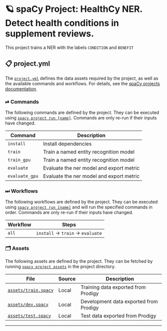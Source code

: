 <!-- SPACY PROJECT: AUTO-GENERATED DOCS START (do not remove) -->

# 🪐 spaCy Project: HealthCy NER. Detect health conditions in supplement reviews.

This project trains a NER with the labels `CONDITION` and `BENEFIT`

## 📋 project.yml

The [`project.yml`](project.yml) defines the data assets required by the
project, as well as the available commands and workflows. For details, see the
[spaCy projects documentation](https://spacy.io/usage/projects).

### ⏯ Commands

The following commands are defined by the project. They
can be executed using [`spacy project run [name]`](https://spacy.io/api/cli#project-run).
Commands are only re-run if their inputs have changed.

| Command | Description |
| --- | --- |
| `install` | Install dependencies |
| `train` | Train a named entity recognition model |
| `train_gpu` | Train a named entity recognition model |
| `evaluate` | Evaluate the ner model and export metric |
| `evaluate_gpu` | Evaluate the ner model and export metric |

### ⏭ Workflows

The following workflows are defined by the project. They
can be executed using [`spacy project run [name]`](https://spacy.io/api/cli#project-run)
and will run the specified commands in order. Commands are only re-run if their
inputs have changed.

| Workflow | Steps |
| --- | --- |
| `all` | `install` &rarr; `train` &rarr; `evaluate` |

### 🗂 Assets

The following assets are defined by the project. They can
be fetched by running [`spacy project assets`](https://spacy.io/api/cli#project-assets)
in the project directory.

| File | Source | Description |
| --- | --- | --- |
| [`assets/train.spacy`](assets/train.spacy) | Local | Training data exported from Prodigy |
| [`assets/dev.spacy`](assets/dev.spacy) | Local | Development data exported from Prodigy |
| [`assets/test.spacy`](assets/test.spacy) | Local | Test data exported from Prodigy |

<!-- SPACY PROJECT: AUTO-GENERATED DOCS END (do not remove) -->

---


